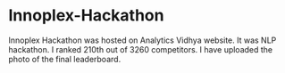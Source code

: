 # Innoplex-Hackathon
Innoplex Hackathon was hosted on Analytics Vidhya website. It was NLP hackathon. I ranked 210th out of 3260 competitors. I have uploaded the photo of the final leaderboard. 
